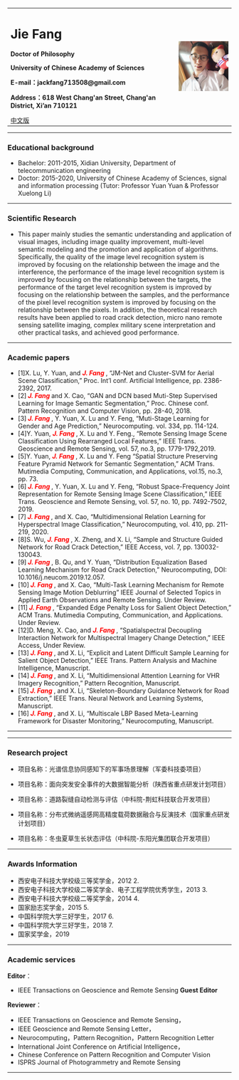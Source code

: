 
<div>
<table border="0">
  <tr>
    <td>
      <h1>Jie Fang</h1>
      <p><b>Doctor of Philosophy</b></p>
      <p><b>University of Chinese Academy of Sciences</b></p>
      <p><b>E-mail：jackfang713508@gmail.com</b></p>
      <p><b>Address：618 West Chang'an Street, Chang'an District, Xi’an 710121</b></p>
      <a href="/Ch-index.md">中文版</a>
    </td>
    <td width="25%">
      <img src="/JackFang.jpg" width="100%">
    </td>
  </tr>
</table>
</div>

---

### Educational background

- Bachelor: 2011-2015, Xidian University, Department of telecommunication engineering
- Doctor: 2015-2020, University of Chinese Academy of Sciences, signal and information processing     (Tutor: Professor Yuan Yuan & Professor Xuelong Li)

---
### Scientific Research

- This paper mainly studies the semantic understanding and application of visual images, including image quality improvement, multi-level semantic modeling and the promotion and application of algorithms. Specifically, the quality of the image level recognition system is improved by focusing on the relationship between the image and the interference, the performance of the image level recognition system is improved by focusing on the relationship between the targets, the performance of the target level recognition system is improved by focusing on the relationship between the samples, and the performance of the pixel level recognition system is improved by focusing on the relationship between the pixels. In addition, the theoretical research results have been applied to road crack detection, micro nano remote sensing satellite imaging, complex military scene interpretation and other practical tasks, and achieved good performance. 

---
### Academic papers

- [1]X. Lu, Y. Yuan, and ***<font color=red> J. Fang </font>***, “JM-Net and Cluster-SVM for Aerial Scene Classification,” Proc. Int’l conf. Artificial Intelligence, pp. 2386-2392, 2017. 
- [2]***<font color=red> J. Fang </font>*** and X. Cao, “GAN and DCN based Muti-Step Supervised Learning for Image Semantic Segmentation,” Proc. Chinese conf. Pattern Recognition and Computer Vision, pp. 28-40, 2018. 
- [3]***<font color=red> J. Fang </font>***, Y. Yuan, X. Lu and Y. Feng, “Muti-Stage Learning for Gender and Age Prediction,” Neurocomputing. vol. 334, pp. 114-124.
- [4]Y. Yuan, ***<font color=red> J. Fang </font>***, X. Lu and Y. Feng., “Remote Sensing Image Scene Classification Using Rearranged Local Features,” IEEE Trans. Geoscience and Remote Sensing, vol. 57, no.3, pp. 1779-1792,2019. 
- [5]Y. Yuan, ***<font color=red> J. Fang </font>***, X. Lu and Y. Feng “Spatial Structure Preserving Feature Pyramid Network for Semantic Segmentation,” ACM Trans. Mutimedia Computing, Communication, and Applications, vol.15, no.3, pp. 73. 
- [6]***<font color=red> J. Fang </font>***, Y. Yuan, X. Lu and Y. Feng, “Robust Space-Frequency Joint Representation for Remote Sensing Image Scene Classification,” IEEE Trans. Geoscience and Remote Sensing, vol. 57, no. 10, pp. 7492-7502, 2019. 
- [7]***<font color=red> J. Fang </font>***, and X. Cao, “Multidimensional Relation Learning for Hyperspectral Image Classification,” Neurocomputing, vol. 410, pp. 211-219, 2020. 
- [8]S. Wu, ***<font color=red> J. Fang </font>***, X. Zheng, and X. Li, “Sample and Structure Guided Network for Road Crack Detection,” IEEE Access, vol. 7, pp. 130032-130043. 
- [9]***<font color=red> J. Fang </font>***, B. Qu, and Y. Yuan, “Distribution Equalization Based Learning Mechanism for Road Crack Detection,” Neurocomputing, DOI: 10.1016/j.neucom.2019.12.057. 
- [10]***<font color=red> J. Fang </font>***, and X. Cao, “Multi-Task Learning Mechanism for Remote Sensing Image Motion Deblurring” IEEE Journal of Selected Topics in Applied Earth Observations and Remote Sensing. Under Review. 
- [11]***<font color=red> J. Fang </font>***, “Expanded Edge Penalty Loss for Salient Object Detection,” ACM Trans. Mutimedia Computing, Communication, and Applications. Under Review. 
- [12]D. Meng, X. Cao, and ***<font color=red> J. Fang </font>***, “Spatialspectral Decoupling Interaction Network for Multispectral Imagery Change Detection,” IEEE Access, Under Review. 
- [13]***<font color=red> J. Fang </font>***, and X. Li, “Explicit and Latent Difficult Sample Learning for Salient Object Detection,” IEEE Trans. Pattern Analysis and Machine Intelligence, Manuscript. 
- [14]***<font color=red> J. Fang </font>***, and X. Li, “Multidimensional Attention Learning for VHR Imagery Recognition,” Pattern Recognition, Manuscript. 
- [15]***<font color=red> J. Fang </font>***, and X. Li, “Skeleton-Boundary Guidance Network for Road Extraction,” IEEE Trans. Neural Network and Learning Systems, Manuscript. 
- [16]***<font color=red> J. Fang </font>***, and X. Li, “Multiscale LBP Based Meta-Learning Framework for Disaster Monitoring,” Neurocomputing, Manuscript.
             

---
     

---
### Research project

- 项目名称：光谱信息协同感知下的军事场景理解（军委科技委项目）

- 项目名称：面向突发安全事件的大数据智能分析（陕西省重点研发计划项目） 
   
- 项目名称：道路裂缝自动检测与评估（中科院-荆虹科技联合开发项目） 
    
- 项目名称：分布式微纳遥感网高精度载荷数据融合与反演技术（国家重点研发计划项目）
   
- 项目名称：冬虫夏草生长状态评估（中科院-东阳光集团联合开发项目）

---
### Awards Information

-  西安电子科技大学校级三等奖学金，2012 2.
-  西安电子科技大学校级二等奖学金、电子工程学院优秀学生，2013 3. 
-  西安电子科技大学校级二等奖学金，2014 4. 
-  国家励志奖学金，2015 5. 
-  中国科学院大学三好学生，2017 6. 
-  中国科学院大学三好学生，2018 7.
-  国家奖学金，2019

---
### Academic services

**Editor**：
- IEEE Transactions on Geoscience and Remote Sensing   **Guest Editor**


**Reviewer**：

- IEEE Transactions on Geoscience and Remote Sensing，
- IEEE Geoscience and Remote Sensing Letter，
- Neurocomputing，Pattern Recognition，Pattern Recognition Letter
- International Joint Conference on Artificial Intelligence，
- Chinese Conference on Pattern Recognition and Computer Vision
- ISPRS Journal of Photogrammetry and Remote Sensing
---
